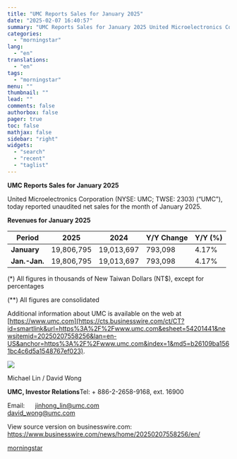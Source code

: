 ```yaml
---
title: "UMC Reports Sales for January 2025"
date: "2025-02-07 16:40:57"
summary: "UMC Reports Sales for January 2025 United Microelectronics Corporation (NYSE: UMC; TWSE: 2303) (“UMC”), today reported unaudited net sales for the month of January 2025. Revenues for January 2025 Period 2025 2024 Y/Y Change Y/Y (%) January 19,806,795 19,013,697 793,098 4.17% Jan.-Jan. 19,806,795 19,013,697 793,098 4.17% (*) All figures in..."
categories:
  - "morningstar"
lang:
  - "en"
translations:
  - "en"
tags:
  - "morningstar"
menu: ""
thumbnail: ""
lead: ""
comments: false
authorbox: false
pager: true
toc: false
mathjax: false
sidebar: "right"
widgets:
  - "search"
  - "recent"
  - "taglist"
---
```


**UMC Reports Sales for January 2025**

United Microelectronics Corporation (NYSE: UMC; TWSE: 2303) (“UMC”), today reported unaudited net sales for the month of January 2025.

**Revenues for January 2025**

| **Period** | **2025** | **2024** | **Y/Y Change** | **Y/Y (%)** |
| --- | --- | --- | --- | --- |
| **January** | 19,806,795 | 19,013,697 | 793,098 | 4.17% |
| **Jan.-Jan.** | 19,806,795 | 19,013,697 | 793,098 | 4.17% |

(\*) All figures in thousands of New Taiwan Dollars (NT$), except for percentages
  
(\*\*) All figures are consolidated

Additional information about UMC is available on the web at [https://www.umc.com](https://cts.businesswire.com/ct/CT?id=smartlink&url=https%3A%2F%2Fwww.umc.com&esheet=54201441&newsitemid=20250207558256&lan=en-US&anchor=https%3A%2F%2Fwww.umc.com&index=1&md5=b26109ba1561bc4c6d5a1548767ef023).

 ![](https://cts.businesswire.com/ct/CT?id=bwnews&sty=20250207558256r1&sid=mstr3&distro=nx&lang=en)

Michael Lin / David Wong
  
**UMC, Investor Relations**Tel: + 886-2-2658-9168, ext. 16900
  
Email:      [jinhong\_lin@umc.com](mailto:jinhong_lin@umc.com)  
[david\_wong@umc.com](mailto:david_wong@umc.com)

View source version on businesswire.com: <https://www.businesswire.com/news/home/20250207558256/en/>

[morningstar](https://www.morningstar.com/news/business-wire/20250207558256/umc-reports-sales-for-january-2025)
